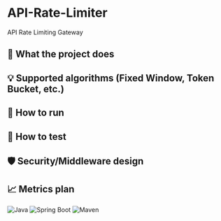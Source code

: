 # API-Rate-Limiter
API Rate Limiting Gateway

## 🔧 What the project does

## 💡 Supported algorithms (Fixed Window, Token Bucket, etc.)

## 🚀 How to run

## 🧪 How to test

## 🛡️ Security/Middleware design

## 📈 Metrics plan


![Java](https://img.shields.io/badge/Java-23-blue)
![Spring Boot](https://img.shields.io/badge/Spring--Boot-3.2.4-green)
![Maven](https://img.shields.io/badge/Maven-3.9.9-orange)
